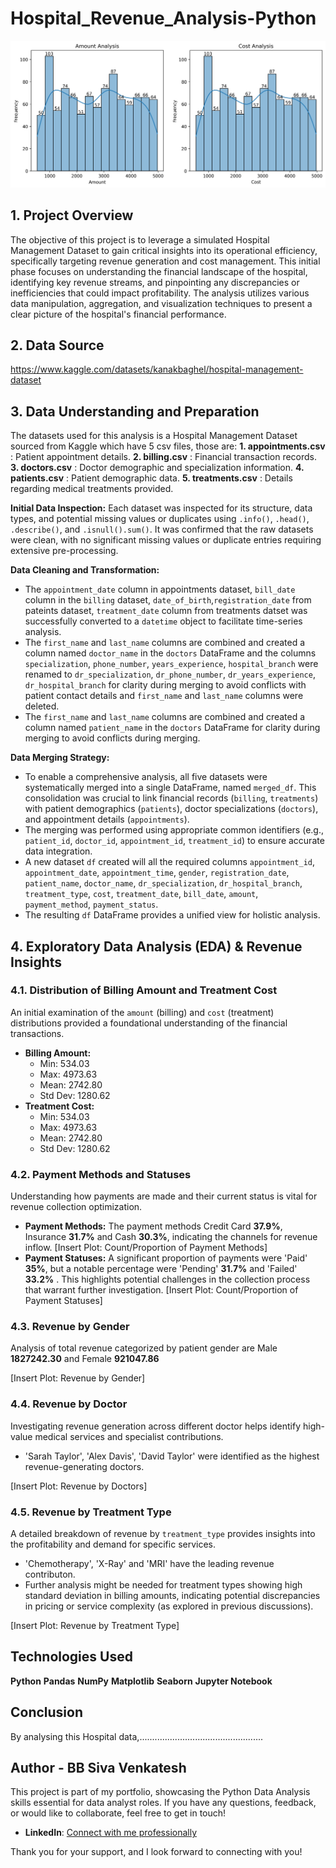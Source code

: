 # Hospital_Revenue_Analysis-Python
![Sample Graph](Graphs/sample_graph.png)
## 1. Project Overview
The objective of this project is to leverage a simulated Hospital Management Dataset to gain critical insights into its operational efficiency, specifically targeting revenue generation and cost management. This initial phase focuses on understanding the financial landscape of the hospital, identifying key revenue streams, and pinpointing any discrepancies or inefficiencies that could impact profitability. The analysis utilizes various data manipulation, aggregation, and visualization techniques to present a clear picture of the hospital's financial performance.

## 2. Data Source
https://www.kaggle.com/datasets/kanakbaghel/hospital-management-dataset

## 3. Data Understanding and Preparation
The datasets used for this analysis is a Hospital Management Dataset sourced from Kaggle which have 5 csv files, those are:
**1. appointments.csv** : Patient appointment details.
**2. billing.csv** : Financial transaction records.
**3. doctors.csv** : Doctor demographic and specialization information.
**4. patients.csv** : Patient demographic data.
**5. treatments.csv** : Details regarding medical treatments provided.

**Initial Data Inspection:**
Each dataset was inspected for its structure, data types, and potential missing values or duplicates using `.info()`, `.head()`, `.describe()`, and `.isnull().sum()`. It was confirmed that the raw datasets were clean, with no significant missing values or duplicate entries requiring extensive pre-processing.

**Data Cleaning and Transformation:**
* The `appointment_date` column in appointments dataset, `bill_date` column in the `billing` dataset, `date_of_birth`,`registration_date` from pateints dataset, `treatment_date` column from treatments datset was successfully converted to a `datetime` object to facilitate time-series analysis.
* The `first_name` and `last_name` columns are combined and created a column named `doctor_name` in the `doctors` DataFrame and the columns `specialization`, `phone_number`, `years_experience`, `hospital_branch` were renamed to `dr_specialization`, `dr_phone_number`, `dr_years_experience`, `dr_hospital_branch` for clarity during merging to avoid conflicts with patient contact details and `first_name` and `last_name` columns were deleted.
* The `first_name` and `last_name` columns are combined and created a column named `patient_name` in the `doctors` DataFrame for clarity during merging to avoid conflicts during merging.

**Data Merging Strategy:**
* To enable a comprehensive analysis, all five datasets were systematically merged into a single DataFrame, named `merged_df`. This consolidation was crucial to link financial records (`billing`, `treatments`) with patient demographics (`patients`), doctor specializations (`doctors`), and appointment details (`appointments`).
* The merging was performed using appropriate common identifiers (e.g., `patient_id`, `doctor_id`, `appointment_id`, `treatment_id`) to ensure accurate data integration.
* A new dataset `df` created will all the required columns `appointment_id`, `appointment_date`, `appointment_time`, `gender`, `registration_date`, `patient_name`, `doctor_name`, `dr_specialization`, `dr_hospital_branch`, `treatment_type`, `cost`, `treatment_date`, `bill_date`, `amount`, `payment_method`, `payment_status`.
* The resulting `df` DataFrame provides a unified view for holistic analysis.

## 4. Exploratory Data Analysis (EDA) & Revenue Insights

### 4.1. Distribution of Billing Amount and Treatment Cost

An initial examination of the `amount` (billing) and `cost` (treatment) distributions provided a foundational understanding of the financial transactions.

* **Billing Amount:**
    * Min: 534.03
    * Max: 4973.63
    * Mean: 2742.80
    * Std Dev: 1280.62
* **Treatment Cost:**
    * Min: 534.03
    * Max: 4973.63
    * Mean: 2742.80
    * Std Dev: 1280.62
  
### 4.2. Payment Methods and Statuses

Understanding how payments are made and their current status is vital for revenue collection optimization.

* **Payment Methods:** The payment methods Credit Card **37.9%**, Insurance **31.7%** and Cash **30.3%**, indicating the channels for revenue inflow.
    [Insert Plot: Count/Proportion of Payment Methods]
* **Payment Statuses:** A significant proportion of payments were 'Paid' **35%**, but a notable percentage were 'Pending' **31.7%** and 'Failed' **33.2%** . This highlights potential challenges in the collection process that warrant further investigation.
    [Insert Plot: Count/Proportion of Payment Statuses]

### 4.3. Revenue by Gender

Analysis of total revenue categorized by patient gender are Male **1827242.30** and Female **921047.86**

[Insert Plot: Revenue by Gender]

### 4.4. Revenue by Doctor

Investigating revenue generation across different doctor helps identify high-value medical services and specialist contributions.
* 'Sarah Taylor', 'Alex Davis', 'David Taylor' were identified as the highest revenue-generating doctors.

[Insert Plot: Revenue by Doctors]

### 4.5. Revenue by Treatment Type

A detailed breakdown of revenue by `treatment_type` provides insights into the profitability and demand for specific services.
* 'Chemotherapy', 'X-Ray' and 'MRI' have the leading revenue contributon.
* Further analysis might be needed for treatment types showing high standard deviation in billing amounts, indicating potential discrepancies in pricing or service complexity (as explored in previous discussions).

[Insert Plot: Revenue by Treatment Type]

## Technologies Used
**Python**
**Pandas**
**NumPy**
**Matplotlib**
**Seaborn**
**Jupyter Notebook**

## Conclusion
By analysing this Hospital data,.................................................

## Author - BB Siva Venkatesh

This project is part of my portfolio, showcasing the Python Data Analysis skills essential for data analyst roles. If you have any questions, feedback, or would like to collaborate, feel free to get in touch!

- **LinkedIn**: [Connect with me professionally](https://www.linkedin.com/in/siva-venkatesh/)


Thank you for your support, and I look forward to connecting with you!
